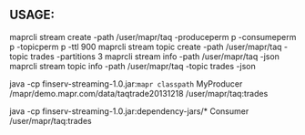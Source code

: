 USAGE:
------

maprcli stream create -path /user/mapr/taq -produceperm p -consumeperm p -topicperm p -ttl 900
maprcli stream topic create -path /user/mapr/taq -topic trades -partitions 3
maprcli stream info -path /user/mapr/taq -json
maprcli stream topic info -path /user/mapr/taq -topic trades -json

java -cp finserv-streaming-1.0.jar:`mapr classpath` MyProducer /mapr/demo.mapr.com/data/taqtrade20131218 /user/mapr/taq:trades

java -cp finserv-streaming-1.0.jar:dependency-jars/* Consumer /user/mapr/taq:trades
